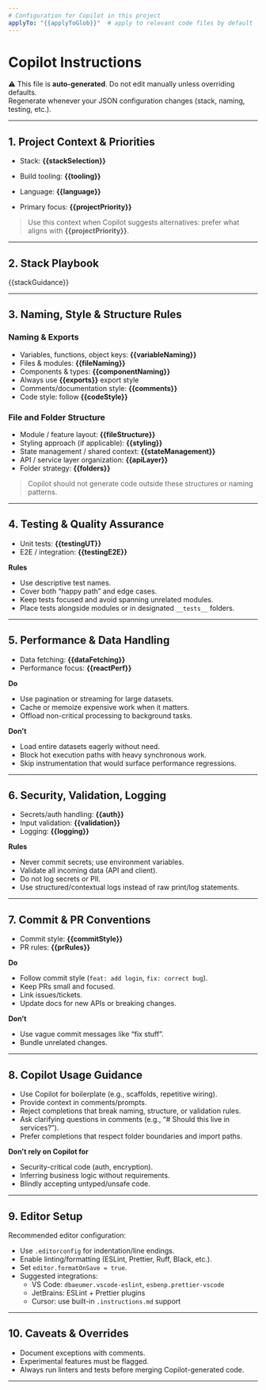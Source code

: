 ```yaml
---
# Configuration for Copilot in this project
applyTo: "{{applyToGlob}}"  # apply to relevant code files by default
---
```


# Copilot Instructions

⚠️ This file is **auto-generated**. Do not edit manually unless overriding defaults.  
Regenerate whenever your JSON configuration changes (stack, naming, testing, etc.).

---

## 1. Project Context & Priorities

- Stack: **{{stackSelection}}**  
- Build tooling: **{{tooling}}**  
- Language: **{{language}}**  

- Primary focus: **{{projectPriority}}**

> Use this context when Copilot suggests alternatives: prefer what aligns with **{{projectPriority}}**.

---

## 2. Stack Playbook

{{stackGuidance}}

---

## 3. Naming, Style & Structure Rules

### Naming & Exports
- Variables, functions, object keys: **{{variableNaming}}**  
- Files & modules: **{{fileNaming}}**  
- Components & types: **{{componentNaming}}**  
- Always use **{{exports}}** export style  
- Comments/documentation style: **{{comments}}**  
- Code style: follow **{{codeStyle}}**  

### File and Folder Structure
- Module / feature layout: **{{fileStructure}}**  
- Styling approach (if applicable): **{{styling}}**  
- State management / shared context: **{{stateManagement}}**  
- API / service layer organization: **{{apiLayer}}**  
- Folder strategy: **{{folders}}**


> Copilot should not generate code outside these structures or naming patterns.

---

## 4. Testing & Quality Assurance

- Unit tests: **{{testingUT}}**  
- E2E / integration: **{{testingE2E}}**

**Rules**
- Use descriptive test names.  
- Cover both “happy path” and edge cases.  
- Keep tests focused and avoid spanning unrelated modules.  
- Place tests alongside modules or in designated `__tests__` folders.  

---

## 5. Performance & Data Handling

- Data fetching: **{{dataFetching}}**  
- Performance focus: **{{reactPerf}}**

**Do**
- Use pagination or streaming for large datasets.  
- Cache or memoize expensive work when it matters.  
- Offload non-critical processing to background tasks.  

**Don’t**
- Load entire datasets eagerly without need.  
- Block hot execution paths with heavy synchronous work.  
- Skip instrumentation that would surface performance regressions.  

---

## 6. Security, Validation, Logging

- Secrets/auth handling: **{{auth}}**  
- Input validation: **{{validation}}**  
- Logging: **{{logging}}**

**Rules**
- Never commit secrets; use environment variables.  
- Validate all incoming data (API and client).  
- Do not log secrets or PII.  
- Use structured/contextual logs instead of raw print/log statements.  

---

## 7. Commit & PR Conventions

- Commit style: **{{commitStyle}}**  
- PR rules: **{{prRules}}**

**Do**
- Follow commit style (`feat: add login`, `fix: correct bug`).  
- Keep PRs small and focused.  
- Link issues/tickets.  
- Update docs for new APIs or breaking changes.  

**Don’t**
- Use vague commit messages like “fix stuff”.  
- Bundle unrelated changes.  

---

## 8. Copilot Usage Guidance

- Use Copilot for boilerplate (e.g., scaffolds, repetitive wiring).  
- Provide context in comments/prompts.  
- Reject completions that break naming, structure, or validation rules.  
- Ask clarifying questions in comments (e.g., “# Should this live in services?”).  
- Prefer completions that respect folder boundaries and import paths.  

**Don’t rely on Copilot for**
- Security-critical code (auth, encryption).  
- Inferring business logic without requirements.  
- Blindly accepting untyped/unsafe code.  

---

## 9. Editor Setup

Recommended editor configuration:

- Use `.editorconfig` for indentation/line endings.  
- Enable linting/formatting (ESLint, Prettier, Ruff, Black, etc.).  
- Set `editor.formatOnSave = true`.  
- Suggested integrations:
  - VS Code: `dbaeumer.vscode-eslint`, `esbenp.prettier-vscode`  
  - JetBrains: ESLint + Prettier plugins  
  - Cursor: use built-in `.instructions.md` support  

---

## 10. Caveats & Overrides

- Document exceptions with comments.  
- Experimental features must be flagged.  
- Always run linters and tests before merging Copilot-generated code.  

---

